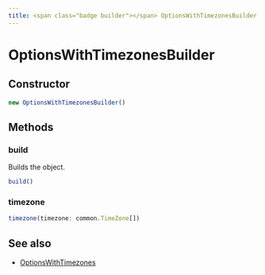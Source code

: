 ```yaml
---
title: <span class="badge builder"></span> OptionsWithTimezonesBuilder
---
```

# <span class="badge builder"></span> OptionsWithTimezonesBuilder

## Constructor

```typescript
new OptionsWithTimezonesBuilder()
```
## Methods

### <span class="badge object-method"></span> build

Builds the object.

```typescript
build()
```

### <span class="badge object-method"></span> timezone

```typescript
timezone(timezone: common.TimeZone[])
```

## See also

 * <span class="badge object-type-interface"></span> [OptionsWithTimezones](./object-OptionsWithTimezones.md)
